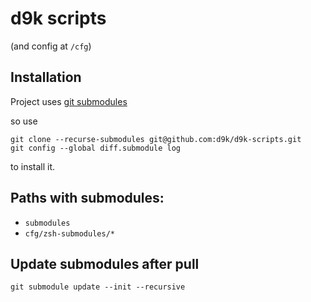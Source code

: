 # d9k scripts

(and config at `/cfg`)

## Installation

Project uses [git submodules](https://git-scm.com/book/en/v2/Git-Tools-Submodules)

so use

```
git clone --recurse-submodules git@github.com:d9k/d9k-scripts.git
git config --global diff.submodule log
```

to install it.

## Paths with submodules:

* `submodules`
* `cfg/zsh-submodules/*`

## Update submodules after pull

```
git submodule update --init --recursive
```
